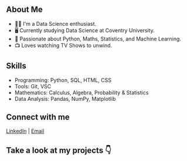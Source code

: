 ## About Me

- 👨‍💻 I'm a Data Science enthusiast.
- 🖥️ Currently studying Data Science at Coventry University.
- 🚀 Passionate about Python, Maths, Statistics, and Machine Learning.
- 📺 Loves watching TV Shows to unwind.

## Skills
- Programming: Python, SQL, HTML, CSS
- Tools: Git, VSC
- Mathematics: Calculus, Algebra, Probability & Statistics
- Data Analysis: Pandas, NumPy, Matplotlib

## Connect with me

[LinkedIn](<www.linkedin.com/in/nay-win-hlaing-08bb93263>) | [Email](mailto:naywinhlaing522@gmail.com)

## Take a look at my projects 👇
